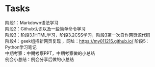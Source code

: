 # Tasks
阶段1：Markdown语法学习   
阶段2：Github认识以及一些简单命令学习  
阶段3：阶段3.1HTML学习，阶段3.2CSS学习，阶段3第一次自作网页源代码  
阶段4：geek组招新网页复现 ，网址：https://my011215.github.io/ 
阶段5：Python学习笔记  
中期考察：中期考察PPT，中期考察做的小总结  
例会小总结：例会分享后做的小总结  

